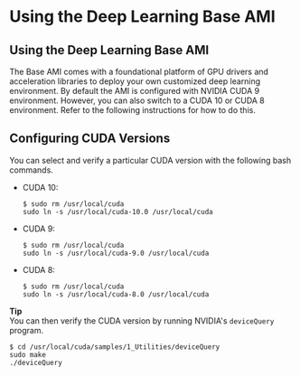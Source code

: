 # Using the Deep Learning Base AMI<a name="tutorial-base"></a>

## Using the Deep Learning Base AMI<a name="tutorial-base-overview"></a>

The Base AMI comes with a foundational platform of GPU drivers and acceleration libraries to deploy your own customized deep learning environment\. By default the AMI is configured with NVIDIA CUDA 9 environment\. However, you can also switch to a CUDA 10 or CUDA 8 environment\. Refer to the following instructions for how to do this\.

## Configuring CUDA Versions<a name="tutorial-base-cuda"></a>

You can select and verify a particular CUDA version with the following bash commands\. 
+ CUDA 10:

  ```
  $ sudo rm /usr/local/cuda
  sudo ln -s /usr/local/cuda-10.0 /usr/local/cuda
  ```
+ CUDA 9:

  ```
  $ sudo rm /usr/local/cuda
  sudo ln -s /usr/local/cuda-9.0 /usr/local/cuda
  ```
+ CUDA 8:

  ```
  $ sudo rm /usr/local/cuda
  sudo ln -s /usr/local/cuda-8.0 /usr/local/cuda
  ```

**Tip**  
You can then verify the CUDA version by running NVIDIA's `deviceQuery` program\.  

```
$ cd /usr/local/cuda/samples/1_Utilities/deviceQuery
sudo make
./deviceQuery
```